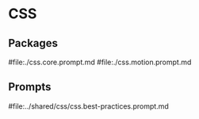 # CSS

## Packages

#file:./css.core.prompt.md
#file:./css.motion.prompt.md

## Prompts

#file:../shared/css/css.best-practices.prompt.md


